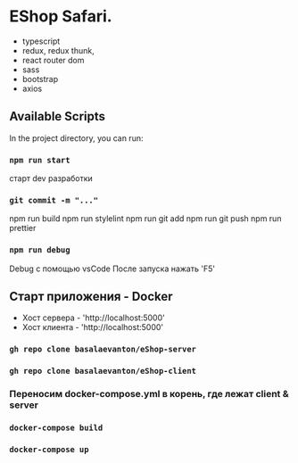 # EShop Safari.

- typescript
- redux, redux thunk,
- react router dom
- sass
- bootstrap
- axios

## Available Scripts

In the project directory, you can run:

### `npm run start`

старт dev разработки

### `git commit -m "..."`

npm run build
npm run stylelint
npm run git add
npm run git push
npm run prettier

### `npm run debug`

Debug с помощью vsCode
После запуска нажать 'F5'

## Старт приложения - Docker

- Хост сервера - 'http://localhost:5000'
- Хост клиента - 'http://localhost:5000'

### `gh repo clone basalaevanton/eShop-server`

### `gh repo clone basalaevanton/eShop-client`

### Переносим docker-compose.yml в корень, где лежат client & server

### `docker-compose build`

### `docker-compose up`
